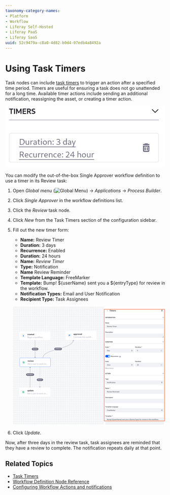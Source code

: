 ```yaml
---
taxonomy-category-names:
- Platform
- Workflow
- Liferay Self-Hosted
- Liferay PaaS
- Liferay SaaS
uuid: 52c9479a-c8a0-4d82-b0d4-07edb4a8492a
---
```

# Using Task Timers

Task nodes can include [task timers](../../developer-guide/workflow-task-node-reference.md#task-timers) to trigger an action after a specified time period. Timers are useful for ensuring a task does not go unattended for a long time. Available timer actions include sending an additional notification, reassigning the asset, or creating a timer action.

![Use task timers to execute actions when a task fails to progress.](./using-task-timers/images/01.png)

You can modify the out-of-the-box Single Approver workflow definition to use a timer in its Review task:

1. Open _Global menu_ (![Global Menu](../../../../images/icon-applications-menu.png)) &rarr; _Applications_ &rarr; _Process Builder_.
1. Click _Single Approver_ in the workflow definitions list.
1. Click the _Review_ task node.
1. Click _New_ from the Task Timers section of the configuration sidebar.
1. Fill out the new timer form:
   * **Name:** Review Timer
   * **Duration:** 3 days
   * **Recurrence:** Enabled
   * **Duration:** 24 hours
   * **Name:** _Review Timer_
   * **Type:** Notification
   * **Name** Review Reminder
   * **Template Language:** FreeMarker
   * **Template:** Bump! ${userName} sent you a ${entryType} for review in the workflow.
   * **Notification Types:** Email and User Notification
   * **Recipient Type:** Task Assignees

   ![Configure task timers ion the workflow designer sidebar.](./using-task-timers/images/02.png)

1. Click _Update_.

Now, after three days in the review task, task assignees are reminded that they have a review to complete. The notification repeats daily at that point.

## Related Topics

* [Task Timers](../../developer-guide/workflow-task-node-reference.md#task-timers)
* [Workflow Definition Node Reference](../../developer-guide/workflow-definition-node-reference.md)
* [Configuring Workflow Actions and notifications](./configuring-workflow-actions-and-notifications.md)


